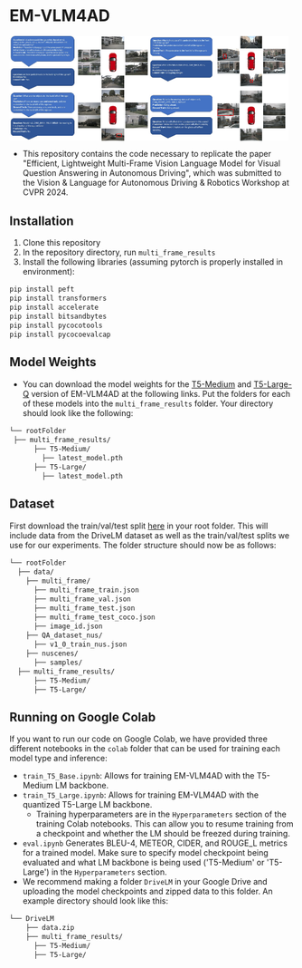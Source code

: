 # EM-VLM4AD
<div style="display: flex;">
    <img src="assets/ex1.jpeg" alt="Image 1" style="width: 49%;">
    <img src="assets/ex2.jpeg" alt="Image 2" style="width: 49%;">
</div>

* This repository contains the code necessary to replicate the paper "Efficient, Lightweight Multi-Frame Vision Language Model for Visual Question Answering in Autonomous Driving", which was submitted to the Vision & Language for Autonomous Driving & Robotics Workshop at CVPR 2024.
## Installation
1. Clone this repository
2. In the repository directory, run `multi_frame_results`
3. Install the following libraries (assuming pytorch is properly installed in environment):
```
pip install peft
pip install transformers
pip install accelerate
pip install bitsandbytes
pip install pycocotools
pip install pycocoevalcap
```
## Model Weights
* You can download the model weights for the [T5-Medium](https://drive.google.com/drive/folders/1K61Ou-m5c5UmN2ggT-Huw3rv7PhW5Wft?usp=sharing) and [T5-Large-Q](https://drive.google.com/drive/folders/1bzxaxz6zSRZuMv284cjhQTSs_8i98kGI?usp=sharing) version of EM-VLM4AD at the following links. Put the folders for each of these models into the `multi_frame_results` folder. Your directory should look like the following:
```
└── rootFolder
 ├── multi_frame_results/
      ├── T5-Medium/
        ├── latest_model.pth
      ├── T5-Large/
        ├── latest_model.pth
```
## Dataset
First download the train/val/test split [here](https://drive.google.com/file/d/1TyqlEY8_4lark86Y2cqUUMgCyCJvvFjN/view?usp=sharing) in your root folder. This will include data from the DriveLM dataset as well as the train/val/test splits we use for our experiments. The folder structure should now be as follows: 
```
└── rootFolder
  ├── data/
    ├── multi_frame/
      ├── multi_frame_train.json
      ├── multi_frame_val.json
      ├── multi_frame_test.json
      ├── multi_frame_test_coco.json
      ├── image_id.json
    ├── QA_dataset_nus/
      ├── v1_0_train_nus.json
    ├── nuscenes/
      ├── samples/
  ├── multi_frame_results/
      ├── T5-Medium/
      ├── T5-Large/
```
## Running on Google Colab
If you want to run our code on Google Colab, we have provided three different notebooks in the `colab` folder that can be used for training each model type and inference:
* `train_T5_Base.ipynb`: Allows for training EM-VLM4AD with the T5-Medium LM backbone.
* `train_T5_Large.ipynb`: Allows for training EM-VLM4AD with the quantized T5-Large LM backbone. 
    * Training hyperparameters are in the `Hyperparameters` section of the training Colab notebooks. This can allow you to resume training from a checkpoint and whether the LM should be freezed during training.
* `eval.ipynb` Generates BLEU-4, METEOR, CIDER, and ROUGE_L metrics for a trained model. Make sure to specify model checkpoint being evaluated and what LM backbone is being used ('T5-Medium' or 'T5-Large') in the `Hyperparameters` section.
* We recommend making a folder `DriveLM` in your Google Drive and uploading the model checkpoints and zipped data to this folder. An example directory should look like this:
```
└── DriveLM
    ├── data.zip
    ├── multi_frame_results/
      ├── T5-Medium/
      ├── T5-Large/
```

